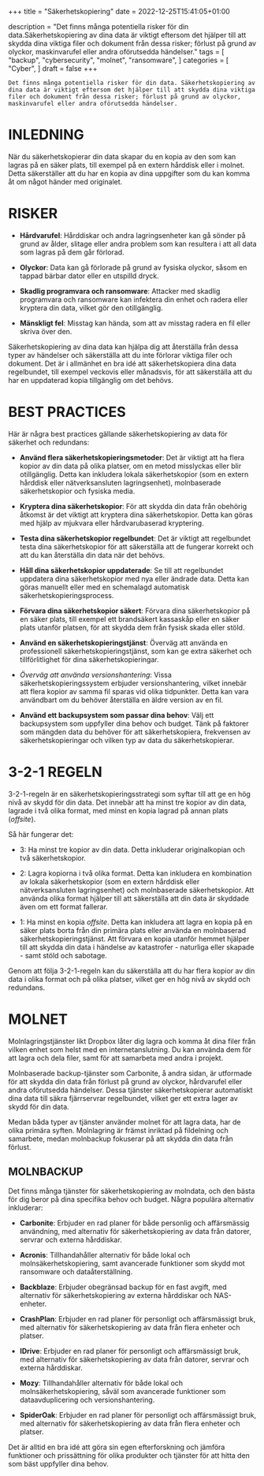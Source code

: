 +++
title = "Säkerhetskopiering"
date = 2022-12-25T15:41:05+01:00

description = "Det finns många potentiella risker för din data.Säkerhetskopiering av dina data är viktigt eftersom det hjälper till att skydda dina viktiga filer och dokument från dessa risker; förlust på grund av olyckor, maskinvarufel eller andra oförutsedda händelser."
tags = [
    "backup",
    "cybersecurity",
    "molnet",
    "ransomware",
]
categories = [
    "Cyber",
]
draft = false
+++

`Det finns många potentiella risker för din data. Säkerhetskopiering av dina data är viktigt eftersom det hjälper till att skydda dina viktiga filer och dokument från dessa risker; förlust på grund av olyckor, maskinvarufel eller andra oförutsedda händelser.`
<!--more-->
# INLEDNING

 När du säkerhetskopierar din data skapar du en kopia av den som kan lagras på en säker plats, till exempel på en extern hårddisk eller i molnet. Detta säkerställer att du har en kopia av dina uppgifter som du kan komma åt om något händer med originalet.

# RISKER

* **Hårdvarufel**: Hårddiskar och andra lagringsenheter kan gå sönder på grund av ålder, slitage eller andra problem som kan resultera i att all data som lagras på dem går förlorad.  

* **Olyckor**: Data kan gå förlorade på grund av fysiska olyckor, såsom en tappad bärbar dator eller en utspilld dryck.  

* **Skadlig programvara och ransomware**: Attacker med skadlig programvara och ransomware kan infektera din enhet och radera eller kryptera din data, vilket gör den otillgänglig.  

* **Mänskligt fel**: Misstag kan hända, som att av misstag radera en fil eller skriva över den.

Säkerhetskopiering av dina data kan hjälpa dig att återställa från dessa typer av händelser och säkerställa att du inte förlorar viktiga filer och dokument. Det är i allmänhet en bra idé att säkerhetskopiera dina data regelbundet, till exempel veckovis eller månadsvis, för att säkerställa att du har en uppdaterad kopia tillgänglig om det behövs.

# BEST PRACTICES  

Här är några best practices gällande säkerhetskopiering av data för säkerhet och redundans:

* **Använd flera säkerhetskopieringsmetoder**: Det är viktigt att ha flera kopior av din data på olika platser, om en metod misslyckas eller blir otillgänglig. Detta kan inkludera lokala säkerhetskopior (som en extern hårddisk eller nätverksansluten lagringsenhet), molnbaserade säkerhetskopior och fysiska media.

* **Kryptera dina säkerhetskopior**: För att skydda din data från obehörig åtkomst är det viktigt att kryptera dina säkerhetskopior. Detta kan göras med hjälp av mjukvara eller hårdvarubaserad kryptering.

* **Testa dina säkerhetskopior regelbundet**: Det är viktigt att regelbundet testa dina säkerhetskopior för att säkerställa att de fungerar korrekt och att du kan återställa din data när det behövs.

* **Håll dina säkerhetskopior uppdaterade**: Se till att regelbundet uppdatera dina säkerhetskopior med nya eller ändrade data. Detta kan göras manuellt eller med en schemalagd automatisk säkerhetskopieringsprocess.

* **Förvara dina säkerhetskopior säkert**: Förvara dina säkerhetskopior på en säker plats, till exempel ett brandsäkert kassaskåp eller en säker plats utanför platsen, för att skydda dem från fysisk skada eller stöld.

* **Använd en säkerhetskopieringstjänst**: Överväg att använda en professionell säkerhetskopieringstjänst, som kan ge extra säkerhet och tillförlitlighet för dina säkerhetskopieringar.

* *Överväg att använda versionshantering*: Vissa säkerhetskopieringssystem erbjuder versionshantering, vilket innebär att flera kopior av samma fil sparas vid olika tidpunkter. Detta kan vara användbart om du behöver återställa en äldre version av en fil.

* **Använd ett backupsystem som passar dina behov**: Välj ett backupsystem som uppfyller dina behov och budget. Tänk på faktorer som mängden data du behöver för att säkerhetskopiera, frekvensen av säkerhetskopieringar och vilken typ av data du säkerhetskopierar.

# 3-2-1 REGELN  

3-2-1-regeln är en säkerhetskopieringsstrategi som syftar till att ge en hög nivå av skydd för din data. Det innebär att ha minst tre kopior av din data, lagrade i två olika format, med minst en kopia lagrad på annan plats (*offsite*).

Så här fungerar det:

* 3: Ha minst tre kopior av din data. Detta inkluderar originalkopian och två säkerhetskopior.

* 2: Lagra kopiorna i två olika format. Detta kan inkludera en kombination av lokala säkerhetskopior (som en extern hårddisk eller nätverksansluten lagringsenhet) och molnbaserade säkerhetskopior. Att använda olika format hjälper till att säkerställa att din data är skyddade även om ett format fallerar.

* 1: Ha minst en kopia *offsite*. Detta kan inkludera att lagra en kopia på en säker plats borta från din primära plats eller använda en molnbaserad säkerhetskopieringstjänst. Att förvara en kopia utanför hemmet hjälper till att skydda din data i händelse av katastrofer - naturliga eller skapade - samt stöld och sabotage.

Genom att följa 3-2-1-regeln kan du säkerställa att du har flera kopior av din data i olika format och på olika platser, vilket ger en hög nivå av skydd och redundans.

# MOLNET  

Molnlagringstjänster likt Dropbox låter dig lagra och komma åt dina filer från vilken enhet som helst med en internetanslutning. Du kan använda dem för att lagra och dela filer, samt för att samarbeta med andra i projekt.

Molnbaserade backup-tjänster som Carbonite, å andra sidan, är utformade för att skydda din data från förlust på grund av olyckor, hårdvarufel eller andra oförutsedda händelser. Dessa tjänster säkerhetskopierar automatiskt dina data till säkra fjärrservrar regelbundet, vilket ger ett extra lager av skydd för din data.

Medan båda typer av tjänster använder molnet för att lagra data, har de olika primära syften. Molnlagring är främst inriktad på fildelning och samarbete, medan molnbackup fokuserar på att skydda din data från förlust.

## MOLNBACKUP

Det finns många tjänster för säkerhetskopiering av molndata, och den bästa för dig beror på dina specifika behov och budget. Några populära alternativ inkluderar:

* **Carbonite**: Erbjuder en rad planer för både personlig och affärsmässig användning, med alternativ för säkerhetskopiering av data från datorer, servrar och externa hårddiskar.

* **Acronis**: Tillhandahåller alternativ för både lokal och molnsäkerhetskopiering, samt avancerade funktioner som skydd mot ransomware och dataåterställning.

* **Backblaze**: Erbjuder obegränsad backup för en fast avgift, med alternativ för säkerhetskopiering av externa hårddiskar och NAS-enheter.

* **CrashPlan**: Erbjuder en rad planer för personligt och affärsmässigt bruk, med alternativ för säkerhetskopiering av data från flera enheter och platser.

* **IDrive**: Erbjuder en rad planer för personligt och affärsmässigt bruk, med alternativ för säkerhetskopiering av data från datorer, servrar och externa hårddiskar.

* **Mozy**: Tillhandahåller alternativ för både lokal och molnsäkerhetskopiering, såväl som avancerade funktioner som dataavduplicering och versionshantering.

* **SpiderOak**: Erbjuder en rad planer för personligt och affärsmässigt bruk, med alternativ för säkerhetskopiering av data från flera enheter och platser.

Det är alltid en bra idé att göra sin egen efterforskning och jämföra funktioner och prissättning för olika produkter och tjänster för att hitta den som bäst uppfyller dina behov.